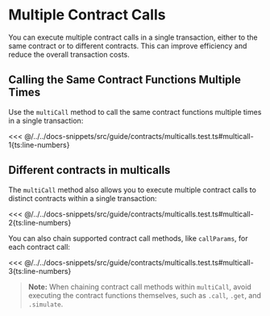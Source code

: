 # Multiple Contract Calls

You can execute multiple contract calls in a single transaction, either to the same contract or to different contracts. This can improve efficiency and reduce the overall transaction costs.

## Calling the Same Contract Functions Multiple Times

Use the `multiCall` method to call the same contract functions multiple times in a single transaction:

<<< @/../../docs-snippets/src/guide/contracts/multicalls.test.ts#multicall-1{ts:line-numbers}

## Different contracts in multicalls

The `multiCall` method also allows you to execute multiple contract calls to distinct contracts within a single transaction:

<<< @/../../docs-snippets/src/guide/contracts/multicalls.test.ts#multicall-2{ts:line-numbers}

You can also chain supported contract call methods, like `callParams`, for each contract call:

<<< @/../../docs-snippets/src/guide/contracts/multicalls.test.ts#multicall-3{ts:line-numbers}

> **Note:** When chaining contract call methods within `multiCall`, avoid executing the contract functions themselves, such as `.call`, `.get`, and `.simulate`.
